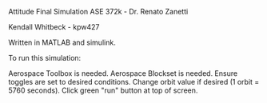 Attitude Final Simulation 
ASE 372k - Dr. Renato Zanetti

Kendall Whitbeck - kpw427

Written in MATLAB and simulink.

To run this simulation:

Aerospace Toolbox is needed.
Aerospace Blockset is needed.
Ensure toggles are set to desired conditions.
Change orbit value if desired (1 orbit = 5760 seconds).
Click green "run" button at top of screen.

